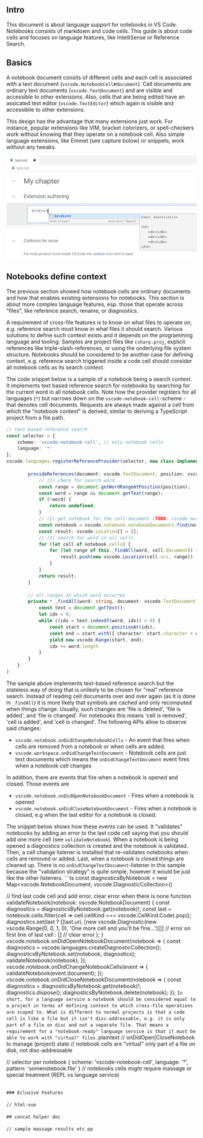 
## Intro

This document is about language support for notebooks in VS Code. Notebooks consists of markdown and code cells. This guide is about code cells and focuses on language features, like IntelliSense or Reference Search. 

## Basics

A notebook document consits of different cells and each cell is associated with a text document (`vscode.NotebookCell#document`). Cell documents are ordinary text documents (`vscode.TextDocument`) and are visible and accessible to other extensions. Also, cells that are being edited have an assicated text editor (`vscode.TextEditor`) which again is visible and accessiblie to other extensions. 

This design has the advantage that many extensions just work. For instance, popular extensions like VIM, bracket colorizers, or spell-checkers work without knowing that they operate on a notebook cell. Also simple language extensions, like Emmet (see capture bolow) or snippets, work without any tweaks. 

![](img-emmet.png)

## Notebooks define context

The previous section showed how notebook cells are ordinary documents and how that enables existing extensions for notebooks. This section is about more complex language features, esp. those that operate across "files", like reference search, rename, or diagnostics. 

A requirement of cross-file features is to know on what files to operate on, e.g. reference search must know in what files it should search. Various solutions to define such context exists and it depends on the programming language and tooling. Samples are project files like `csharp.proj`, explicit references like triple-slash-references, or using the underlying file system structure. Notebooks should be considered to be another case for defining context, e.g. reference search triggered inside a code cell should consider all notebook cells as its search context. 

The code snippet below is a sample of a notebook being a search context. It implements text based reference search for notebooks by searching for the current word in all notebook cells. Note how the provider registers for all languages (`*`) but narrows down on the `vscode-notebook-cell`-scheme - that denotes cell documents. Requests are always made against a cell from which the "notebook context" is derived, similar to deriving a TypeScript project from a file path. 

```ts
// text-based reference search
const selector = { 
	scheme: 'vscode-notebook-cell', // only notebook cells
	language: '*' 
};
vscode.languages.registerReferenceProvider(selector, new class implements vscode.ReferenceProvider {

		provideReferences(document: vscode.TextDocument, position: vscode.Position) {
			// (1) check for search word
			const range = document.getWordRangeAtPosition(position);
			const word = range && document.getText(range);
			if (!word) {
				return undefined;
			}
			// (2) get notebook for the cell-document (TODO: vscode must have simple API for this)
			const notebook = vscode.notebook.notebookDocuments.find(notebook => notebook.cells.find(cell => cell.document === document))!;
			const result: vscode.Location[] = [];
			// (3) search for word in all cells
			for (let cell of notebook.cells) {
				for (let range of this._findAll(word, cell.document)) {
					result.push(new vscode.Location(cell.uri, range))
				}
			}
			return result;
		}

		// all ranges at which word occurres
		private * _findAll(word: string, document: vscode.TextDocument) {
			const text = document.getText();
			let idx = 0;
			while ((idx = text.indexOf(word, idx)) > 0) {
				const start = document.positionAt(idx);
				const end = start.with({ character: start.character + word.length });
				yield new vscode.Range(start, end);
				idx += word.length
			}
		}
	}
)
```

The sample above implements text-based reference search but the stateless way of doing that is unlikely to be chosen for "real" reference search. Instead of reading cell documents over and over again (as it is done in `_findAll`) it is more likely that symbols are cached and only recomputed when things change. Usually, such changes are 'file is deleted', 'file is added', and 'file is changed'. For notebooks this means 'cell is removed', 'cell is added', and 'cell is changed'. The following APIs allow to observe said changes:

* `vscode.notebook.onDidChangeNotebookCells` - An event that fires when cells are removed from a notebook or when cells are added.
* `vscode.workspace.onDidChangeTextDocument` - Notebook cells are just text documents which means the `onDidChangeTextDocument` event fires when a notebook cell changes

In addition, there are events that fire when a notebook is opened and closed. Those events are

* `vscode.notebook.onDidOpenNotebookDocument` - Fires when a notebook is opened
* `vscode.notebook.onDidCloseNotebookDocument` - Fires when a notebook is closed, e.g when the last editor for a notebook is closed.

The snippet below shows how these events can be used. It "validates" notebooks by adding an error to the last code cell saying that you should add one more cell (see `validateNotebook`). When a notebook is being opened a diagnostics collection is created and the notebook is validated. Then, a cell change listener is installed that re-validates notebooks when cells are removed or added. Last, when a notebook is closed things are cleaned up. There is no `onDidChangeTextDocument`-listener in this sample because the "validation strategy" is quite simple, however it would be just like the other listeners. ```ts
const diagnosticsByNotebook = new Map<vscode.NotebookDocument, vscode.DiagnosticCollection>()

// find last code cell and add error, clear error when there is none
function validateNotebook(notebook: vscode.NotebookDocument) {
	const diagnostics = diagnosticsByNotebook.get(notebook)!;
	const last = notebook.cells.filter(cell => cell.cellKind === vscode.CellKind.Code).pop();
	diagnostics.set(last
		? [[last.uri, [new vscode.Diagnostic(new vscode.Range(0, 0, 1, 0), 'One more cell and you\'ll be fine...')]]] // error on first line of last cell
		: [] // clear error
	);
}
vscode.notebook.onDidOpenNotebookDocument(notebook => {
	const diagnostics = vscode.languages.createDiagnosticCollection();
	diagnosticsByNotebook.set(notebook, diagnostics);
	validateNotebook(notebook);
});
vscode.notebook.onDidChangeNotebookCells(event => {
	validateNotebook(event.document);
});
vscode.notebook.onDidCloseNotebookDocument(notebook => {
	const diagnostics = diagnosticsByNotebook.get(notebook)!;
	diagnostics.dispose();
	diagnosticsByNotebook.delete(notebook);
});
```In short, for a language service a notebook should be considered equal to a project in terms of defining context to which cross-file operations are scoped to. What is different to normal projects is that a code cell is like a file but it isn't disc-addressable, e.g. it is only part of a file on disc and not a separate file. That means a requirement for a "notebook-ready" language service is that it must be able to work with "virtual" files.```plaintext
// onDidOpen|CloseNotebook to manage (project) state
// notebook cells are "virtual" only part of a file on disk, not disc-addressable

// selector per notebook { scheme: 'vscode-notebook-cell', language: '*', pattern: 'somenotebook.file' }
// notebooks cells might require massage or special treatment (REPL vs language service)
```

### Eclusive Features

// html-vue

## concat helper doc

// sample massage results etc pp
